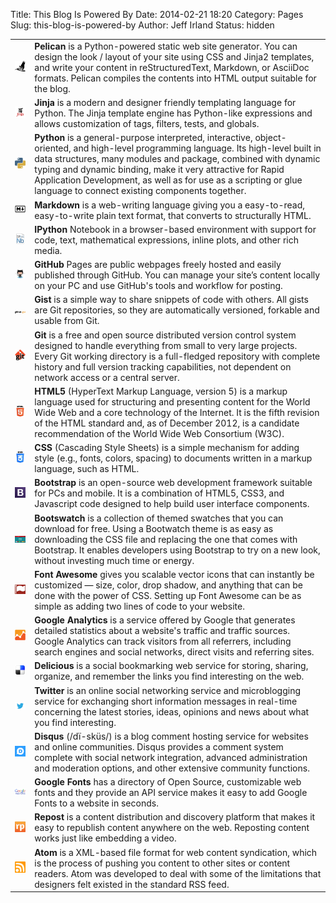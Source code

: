 Title: This Blog Is Powered By
Date: 2014-02-21 18:20
Category: Pages
Slug: this-blog-is-powered-by
Author: Jeff Irland
Status: hidden

| | |
|:------------:|:--------------|
| [![Pelican Logo](/images/logos/thumbnail/pelican_logo.png)](http://blog.getpelican.com/) | **Pelican** is a Python-powered static web site generator. You can design the look / layout of your site using CSS and Jinja2 templates, and write your content in reStructuredText, Markdown, or AsciiDoc formats.  Pelican compiles the contents into HTML output suitable for the blog. |
| [![Jinja Logo](/images/logos/thumbnail/jinja_logo.png)](http://jinja.pocoo.org/) | **Jinja** is a modern and designer friendly templating language for Python. The Jinja  template engine has Python-like expressions and allows customization of tags, filters, tests, and globals. |
| [![Python Logo](/images/logos/thumbnail/python_logo.jpg)](http://ipython.org/) | **Python** is a general-purpose interpreted, interactive, object-oriented, and high-level programming language.  Its high-level built in data structures, many modules and package, combined with dynamic typing and dynamic binding, make it very attractive for Rapid Application Development, as well as for use as a scripting or glue language to connect existing components together. |
| [![Markdown Logo](/images/logos/thumbnail/markdown_logo_white.png)](http://daringfireball.net/projects/markdown/) | **Markdown** is a web-writing language giving you a easy-to-read, easy-to-write plain text format, that converts to structurally HTML. |
| [![IPython Logo](/images/logos/thumbnail/ipython_notebook_logo.png)](http://ipython.org/) | **IPython** Notebook in a browser-based environment with support for code, text, mathematical expressions, inline plots, and other rich media. |
| [![GitHub Logo](/images/logos/thumbnail/github_logo.png)](https://github.com/) | **GitHub** Pages are public webpages freely hosted and easily published through GitHub. You can manage your site’s content locally on your PC and use GitHub's tools and workflow for posting. |
| [![Gist Logo](/images/logos/thumbnail/gist_logo.jpg)](https://github.com/signup/free?return_to=gist) | **Gist** is a simple way to share snippets of code with others. All gists are Git repositories, so they are automatically versioned, forkable and usable from Git. |
| [![Git Logo](/images/logos/thumbnail/git_logo.jpg)](http://git-scm.com/) | **Git** is a free and open source distributed version control system designed to handle everything from small to very large projects.  Every Git working directory is a full-fledged repository with complete history and full version tracking capabilities, not dependent on network access or a central server. |
| [![HTML Logo](/images/logos/thumbnail/html5_logo.png)](http://www.w3.org/html/) | **HTML5** (HyperText Markup Language, version 5) is a markup language used for structuring and presenting content for the World Wide Web and a core technology of the Internet. It is the fifth revision of the HTML standard and, as of December 2012, is a candidate recommendation of the World Wide Web Consortium (W3C). |
| [![CSS Logo](/images/logos/thumbnail/css_logo.jpg)](http://www.w3.org/Style/CSS/) | **CSS** (Cascading Style Sheets) is a simple mechanism for adding style (e.g., fonts, colors, spacing) to documents written in a markup language, such as HTML. |
| [![Bootstrap Logo](/images/logos/thumbnail/bootstrap_logo.png)](http://getbootstrap.com/) | **Bootstrap** is an open-source web development framework suitable for PCs and mobile. It is a combination of HTML5, CSS3, and Javascript code designed to help build user interface components. |
| [![Bootwatch Logo](/images/logos/thumbnail/bootwatch_logo.jpg)](http://bootswatch.com/) | **Bootswatch** is a collection of themed swatches that you can download for free. Using a Bootwatch theme is as easy as downloading the CSS file and replacing the one that comes with Bootstrap. It enables developers using Bootstrap to try on a new look, without investing much time or energy. |
| [![Font Awesome Logo](/images/logos/thumbnail/font_awesome_logo.png)](http://fortawesome.github.io/Font-Awesome/) | **Font Awesome** gives you scalable vector icons that can instantly be customized — size, color, drop shadow, and anything that can be done with the power of CSS. Setting up Font Awesome can be as simple as adding two lines of code to your website. |
| [![Google Analytics Logo](/images/logos/thumbnail/google_analytics_logo.png)](http://www.google.com/analytics/) | **Google Analytics** is a service offered by Google that generates detailed statistics about a website's traffic and traffic sources. Google Analytics can track visitors from all referrers, including search engines and social networks, direct visits and referring sites. |
| [![Delicious Logo](/images/logos/thumbnail/delicious_logo.png)](https://delicious.com/) | **Delicious** is a social bookmarking web service for storing, sharing, organize, and remember the links you find interesting on the web. |
| [![Twitter Logo](/images/logos/thumbnail/twitter_logo.jpg)](https://twitter.com/) | **Twitter** is an online social networking service and microblogging service for exchanging short information messages in real-time concerning the latest stories, ideas, opinions and news about what you find interesting. |
| [![Disqus Logo](/images/logos/thumbnail/disqus_logo.png)](http://disqus.com/) | **Disqus** (/dï-sküs/) is a blog comment hosting service for websites and online communities. Disqus provides a comment system complete with social network integration, advanced administration and moderation options, and other extensive community functions. |
| [![Google Fonts Logo](/images/logos/thumbnail/google_fonts_logo.jpg)](http://www.google.com/fonts#) | **Google Fonts** has a directory of Open Source, customizable web fonts and they provide an API service makes it easy to add Google Fonts to a website in seconds. |
| [![Repost Logo](/images/logos/thumbnail/repost_logo.png)](http://www.repost.us) | **Repost** is a content distribution and discovery platform that makes it easy to republish content anywhere on the web. Reposting content works just like embedding a video. |
| [![Atom Logo](/images/logos/thumbnail/atom_logo.png)](http://www.repost.us) | **Atom** is a XML-based file format for web content syndication, which is the process of pushing you content to other sites or content readers. Atom was developed to deal with some of the limitations that designers felt existed in the standard RSS feed.  |
